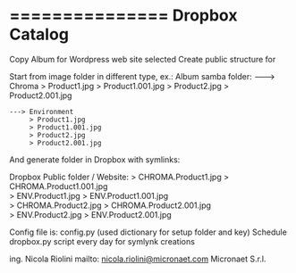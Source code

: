 ===============
Dropbox Catalog
===============


Copy Album for Wordpress web site selected
Create public structure for 

Start from image folder in different type, ex.:
Album samba folder:
    ---> Chroma
         > Product1.jpg
         > Product1.001.jpg
         > Product2.jpg
         > Product2.001.jpg
         
    ---> Environment
         > Product1.jpg
         > Product1.001.jpg
         > Product2.jpg
         > Product2.001.jpg

And generate folder in Dropbox with symlinks:

Dropbox Public folder / Website:
         > CHROMA.Product1.jpg
         > CHROMA.Product1.001.jpg         
         > ENV.Product1.jpg
         > ENV.Product1.001.jpg         
         > CHROMA.Product2.jpg
         > CHROMA.Product2.001.jpg         
         > ENV.Product2.jpg
         > ENV.Product2.001.jpg         
         
Config file is: config.py (used dictionary for setup folder and key)
Schedule dropbox.py script every day for symlynk creations


ing. Nicola Riolini
mailto: nicola.riolini@micronaet.com
Micronaet S.r.l.
